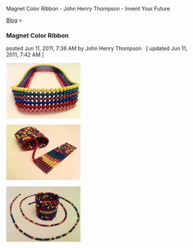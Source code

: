 Magnet Color Ribbon - John Henry Thompson - Invent Your Future   
    

[Blog](../z-blog-1.md)‎ > ‎

### Magnet Color Ribbon

posted Jun 11, 2011, 7:36 AM by John Henry Thompson   \[ updated Jun 11, 2011, 7:42 AM \]

  

[![](../_/rsrc/1307803100123/z-blog-1/magnetcolorribbon/ribbon_height=149&width=200.jpg)](http://www.johnhenrythompson.com/z-blog-1/magnetcolorribbon/ribbon.jpg?attredirects=0) 

  

  

![](../_/rsrc/1307803240526/z-blog-1/magnetcolorribbon/color%20roll%20to%20ribbon_height=149&width=200.jpg)

[![](../_/rsrc/1307803346148/z-blog-1/magnetcolorribbon/roll%20and%20thread_height=149&width=200.jpg)](http://www.johnhenrythompson.com/z-blog-1/magnetcolorribbon/roll%20and%20thread.jpg?attredirects=0)

  

  

